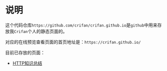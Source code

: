 
# 说明
这个代码仓库`https://github.com/crifan/crifan.github.io`是`github`中用来存放我`Crifan`个人的静态页面的。

对应的在线预览查看页面的首页地址是：`https://crifan.github.io/`

目前已存放的页面：
- [HTTP知识总结](https://crifan.github.io/http_summary/)
